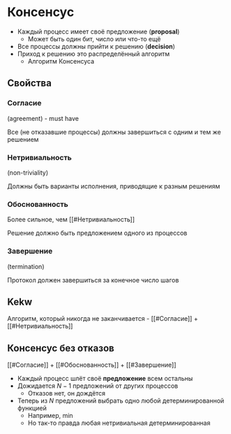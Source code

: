 # Консенсус
* Каждый процесс имеет своё предложение (**proposal**)
	* Может быть один бит, число или что-то ещё
* Все процессы должны прийти к решению (**decision**)
* Приход к решению это распределённый алгоритм
	* Алгоритм Консенсуса

## Свойства

### Согласие

(agreement) - must have

Все (не отказавшие процессы) должны завершиться с одним и тем же решением

### Нетривиальность

(non-triviality)

Должны быть варианты исполнения, приводящие к разным решениям

### Обоснованность

Более сильное, чем [[#Нетривиальность]]

Решение должно быть предложением одного из процессов

### Завершение

(termination)

Протокол должен завершиться за конечное число шагов

## Kekw

Алгоритм, который никогда не заканчивается - [[#Согласие]] + [[#Нетривиальность]]

## Консенсус без отказов

[[#Согласие]] + [[#Обоснованность]] + [[#Завершение]]

* Каждый процесс шлёт своё **предложение** всем остальны
* Дожидается $N-1$ предложений от других процессов
	* Отказов нет, он дождётся
* Теперь из $N$ предложений выбрать одно любой детерминированной функцией
	* Например, $\min$
	* Но так-то правда любая нетривиальная детерминированная
